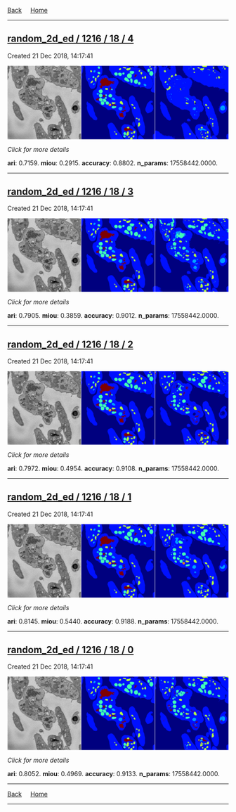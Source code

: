 
[Back](..)&nbsp;&nbsp;&nbsp;&nbsp;&nbsp;[Home](https://leapmanlab.github.io/snapshots)

---

<div class="summary"><a href="4"><h2>random_2d_ed / 1216 / 18 / 4</h2></a><p>Created 21 Dec 2018, 14:17:41
</p><a href="4"><img src="4/media/summary.png" align="center"></a><p>
<i>Click for more details</i>
</p></div>

**ari**: 0.7159. **miou**: 0.2915. **accuracy**: 0.8802. **n_params**: 17558442.0000. 

---

<div class="summary"><a href="3"><h2>random_2d_ed / 1216 / 18 / 3</h2></a><p>Created 21 Dec 2018, 14:17:41
</p><a href="3"><img src="3/media/summary.png" align="center"></a><p>
<i>Click for more details</i>
</p></div>

**ari**: 0.7905. **miou**: 0.3859. **accuracy**: 0.9012. **n_params**: 17558442.0000. 

---

<div class="summary"><a href="2"><h2>random_2d_ed / 1216 / 18 / 2</h2></a><p>Created 21 Dec 2018, 14:17:41
</p><a href="2"><img src="2/media/summary.png" align="center"></a><p>
<i>Click for more details</i>
</p></div>

**ari**: 0.7972. **miou**: 0.4954. **accuracy**: 0.9108. **n_params**: 17558442.0000. 

---

<div class="summary"><a href="1"><h2>random_2d_ed / 1216 / 18 / 1</h2></a><p>Created 21 Dec 2018, 14:17:41
</p><a href="1"><img src="1/media/summary.png" align="center"></a><p>
<i>Click for more details</i>
</p></div>

**ari**: 0.8145. **miou**: 0.5440. **accuracy**: 0.9188. **n_params**: 17558442.0000. 

---

<div class="summary"><a href="0"><h2>random_2d_ed / 1216 / 18 / 0</h2></a><p>Created 21 Dec 2018, 14:17:41
</p><a href="0"><img src="0/media/summary.png" align="center"></a><p>
<i>Click for more details</i>
</p></div>

**ari**: 0.8052. **miou**: 0.4969. **accuracy**: 0.9133. **n_params**: 17558442.0000. 

---

[Back](..)&nbsp;&nbsp;&nbsp;&nbsp;&nbsp;[Home](https://leapmanlab.github.io/snapshots)

---